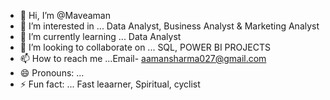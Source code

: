 - 👋 Hi, I’m @Maveaman
- 👀 I’m interested in ... Data Analyst, Business Analyst & Marketing Analyst
- 🌱 I’m currently learning ... Data Analyst
- 💞️ I’m looking to collaborate on ... SQL, POWER BI PROJECTS
- 📫 How to reach me ...Email- aamansharma027@gmail.com
- 😄 Pronouns: ...
- ⚡ Fun fact: ... Fast leaarner, Spiritual, cyclist

<!---
Maveaman/Maveaman is a ✨ special ✨ repository because its `README.md` (this file) appears on your GitHub profile.
You can click the Preview link to take a look at your changes.
--->
